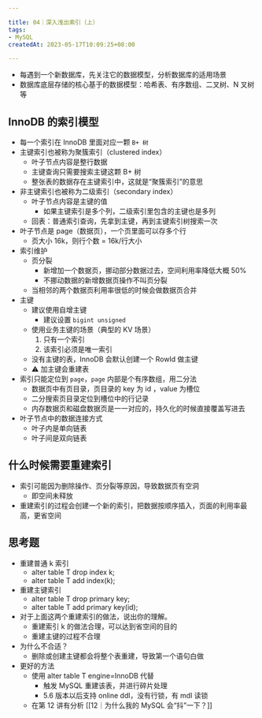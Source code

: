 ```yaml
---

title: 04｜深入浅出索引（上）
tags:
- MySQL
createdAt: 2023-05-17T10:09:25+08:00

---
```


- 每遇到一个新数据库，先关注它的数据模型，分析数据库的适用场景
- 数据库底层存储的核心基于的数据模型：哈希表、有序数组、二叉树、N 叉树等

## InnoDB 的索引模型

- 每一个索引在 InnoDB 里面对应一颗 `B+ 树`
- 主键索引也被称为聚簇索引（clustered index）
  - 叶子节点内容是整行数据
  - 主键查询只需要搜索主键这颗 B+ 树
  - 整张表的数据存在主键索引中，这就是“聚簇索引”的意思
- 非主键索引也被称为二级索引（secondary index）
  - 叶子节点内容是主键的值
    - 如果主键索引是多个列，二级索引里包含的主键也是多列
  - 回表：普通索引查询，先拿到主键，再到主键索引树搜索一次
- 叶子节点是 page（数据页），一个页里面可以存多个行
  - 页大小 16k，则行个数 = 16k/行大小
- 索引维护
  - 页分裂
    - 新增加一个数据页，挪动部分数据过去，空间利用率降低大概 50%
    - 不挪动数据的新增数据页操作不叫页分裂
  - 当相邻的两个数据页利用率很低的时候会做数据页合并
- 主键
  - 建议使用自增主键
    - 建议设置 `bigint unsigned`
  - 使用业务主键的场景（典型的 KV 场景）
    1. 只有一个索引
    2. 该索引必须是唯一索引
  - 没有主键的表，InnoDB 会默认创建一个 RowId 做主键
  - ⚠️ 加主键会重建表
- 索引只能定位到 `page`，`page` 内部是个有序数组，用二分法
  - 数据页中有页目录，页目录的 key 为 id ，value 为槽位
  - 二分搜索页目录定位到槽位中的行记录
  - 内存数据页和磁盘数据页是一一对应的，持久化的时候直接覆盖写进去
- 叶子节点中的数据连接方式
  - 叶子内是单向链表
  - 叶子间是双向链表

## 什么时候需要重建索引

- 索引可能因为删除操作、页分裂等原因，导致数据页有空洞
  - 即空间未释放
- 重建索引的过程会创建一个新的索引，把数据按顺序插入，页面的利用率最高，更省空间

## 思考题

- 重建普通 k 索引
  - alter table T drop index k;
  - alter table T add index(k);
- 重建主键索引
  - alter table T drop primary key;
  - alter table T add primary key(id);
- 对于上面这两个重建索引的做法，说出你的理解。
  - 重建索引 k 的做法合理，可以达到省空间的目的
  - 重建主键的过程不合理
- 为什么不合适？
  - 删除或创建主键都会将整个表重建，导致第一个语句白做
- 更好的方法
  - 使用 alter table T engine=InnoDB 代替
    - 触发 MySQL 重建该表，并进行碎片处理
    - 5.6 版本以后支持 online ddl，没有行锁，有 mdl 读锁
  - 在第 12 讲有分析 [[12｜为什么我的 MySQL 会“抖”一下？]]
